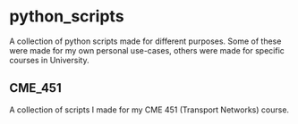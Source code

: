 # python_scripts
A collection of python scripts made for different purposes. Some of these were made for my own personal use-cases, others were made for specific courses in University.

## CME_451
A collection of scripts I made for my CME 451 (Transport Networks) course.
